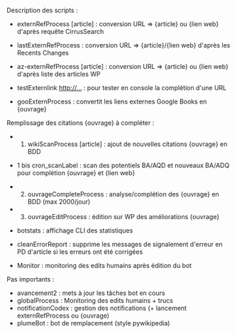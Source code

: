 Description des scripts :


* externRefProcess [article] : conversion URL => {article} ou {lien web} d'après requête CirrusSearch
* lastExternRefProcess : conversion URL => {article}/{lien web} d'après les Recents Changes
* az-externRefProcess [article] : conversion URL => {article} ou {lien web} d'après liste des articles WP
* testExternlink <http://...> : pour tester en console la complétion d'une URL

* gooExternProcess : convertit les liens externes Google Books en {ouvrage}

Remplissage des citations {ouvrage} à compléter :
* 1. wikiScanProcess [article] : ajout de nouvelles citations {ouvrage} en BDD
* 1 bis cron_scanLabel : scan des potentiels BA/AQD et nouveaux BA/ADQ pour complétion {ouvrage} et {lien web}
* 2. ouvrageCompleteProcess : analyse/complétion des {ouvrage} en BDD (max 2000/jour)
* 3. ouvrageEditProcess : édition sur WP des améliorations {ouvrage}

* botstats : affichage CLI des statistiques
* cleanErrorReport : supprime les messages de signalement d'erreur en PD d'article si les erreurs ont été corrigées
* Monitor : monitoring des edits humains après édition du bot

Pas importants : 

* avancement2 : mets à jour les tâches bot en cours
* globalProcess : Monitoring des edits humains + trucs
* notificationCodex : gestion des notifications (+ lancement externRefProcess ou {ouvrage)
* plumeBot : bot de remplacement (style pywikipedia)

